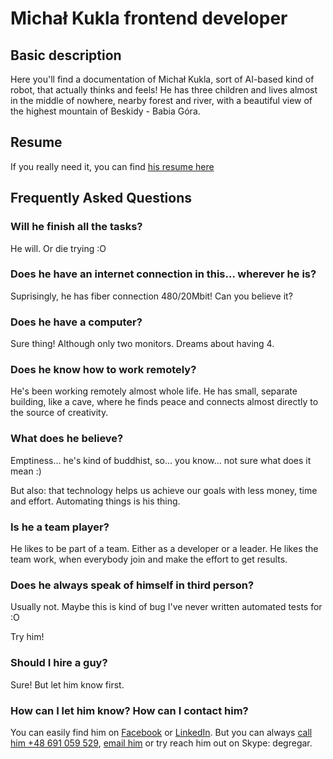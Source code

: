 # Michał Kukla frontend developer

## Basic description
Here you'll find a documentation of Michał Kukla, sort of AI-based kind of robot, that actually thinks and feels!
He has three children and lives almost in the middle of nowhere, nearby forest and river, with a beautiful view of the highest mountain of Beskidy - Babia Góra.


## Resume

If you really need it, you can find [his resume here](https://kukla.tech/)

## Frequently Asked Questions
### Will he finish all the tasks?

He will. Or die trying :O

### Does he have an internet connection in this... wherever he is?

Suprisingly, he has fiber connection 480/20Mbit! Can you believe it?

### Does he have a computer?

Sure thing! Although only two monitors. Dreams about having 4.

### Does he know how to work remotely?

He's been working remotely almost whole life. He has small, separate building, like a cave, where he finds peace and connects almost directly to the source of creativity.

### What does he believe?

Emptiness... he's kind of buddhist, so... you know... not sure what does it mean :)

But also: that technology helps us achieve our goals with less money, time and effort. Automating things is his thing.

### Is he a team player?

He likes to be part of a team. Either as a developer or a leader. He likes the team work, when everybody join and make the effort to get results.

### Does he always speak of himself in third person?

Usually not. Maybe this is kind of bug I've never written automated tests for :O

Try him!

### Should I hire a guy?

Sure! But let him know first.

### How can I let him know? How can I contact him?

You can easily find him on [Facebook](https://facebook.com/degregar) or [LinkedIn](https://www.linkedin.com/in/kukla-michal/).
But you can always [call him +48 691 059 529](tel:+48691059529), [email him](mailto:michal@kukla.tech) or try reach him out on Skype: degregar.

